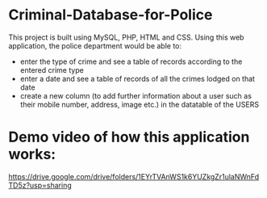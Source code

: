 # Criminal-Database-for-Police
This project is built using MySQL, PHP, HTML and CSS. Using this web application, the police department would be able to:
* enter the type of crime and see a table of records according to the entered crime type
* enter a date and see a table of records of all the crimes lodged on that date
* create a new column (to add further information about a user such as their mobile number, address, image etc.) in the datatable of the USERS

# Demo video of how this application works:
https://drive.google.com/drive/folders/1EYrTVAnWS1k6YUZkgZr1ulaNWnFdTD5z?usp=sharing

